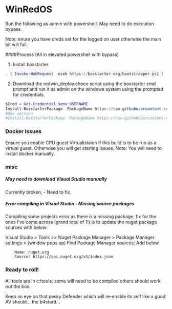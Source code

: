 # WinRedOS

Run the following as admin with powershell. May need to do execution bypass. 

Note: enure you have creds set for the logged on user otherwise the main bit will fail. 

####Process (All in elevated powershell with bypass)
1. Install boxstarter. 

```powershell
. { Invoke-WebRequest -useb https://boxstarter.org/bootstrapper.ps1 } | iex; Get-Boxstarter -Force
```

2. Download the redwin_deploy.choco script using the boxstarter cmd prompt and run it as admin on the windows system using the prompted for credentials.
```powershell
$Cred = Get-Credential $env:USERNAME
Install-BoxstarterPackage -PackageName https://raw.githubusercontent.com/d-sec-net/winreddply/main/red_win_custom.choco -Credential $Cred 
#Dev version
#Install-BoxstarterPackage -PackageName https://raw.githubusercontent.com/grluk/WinRedOS/main/red_win_custom.choco -Credential $Cred 


```

### Docker issues
Ensure you enable CPU guest Virtualistaion if this build is to be run as a virtual guest. Otherwise you will get starting issues.
Note: You will need to install docker manually.
 
### misc

##### May need to download Visual Studio manually
Currently broken, - Need to fix.

##### Error compiling in Visual Studio - Missing source packages
Compiling some projects error as there is a missing package, fix for the ones I've come across (grand total of 1!) is to update the nuget package sources with below:

Visual Studio > Tools >> Nuget Package Manager > Package Manager settings > (window pops up) Find Package Manager sources: Add below

        Name: nuget.org
        Source: https://api.nuget.org/v3/index.json


 
### Ready to roll!
All tools are in c:\tools, some will need to be compiled others should work out the box.

Keep an eye on that pesky Defender which will re-enable its self like a good AV should... the b4stard...

